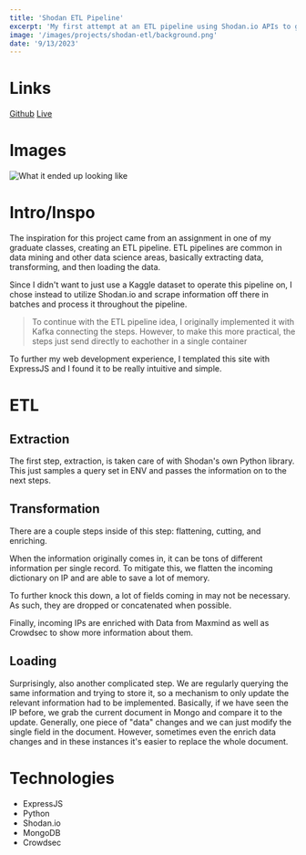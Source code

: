 ```yaml
--- 
title: 'Shodan ETL Pipeline' 
excerpt: 'My first attempt at an ETL pipeline using Shodan.io APIs to gather information about previous scrapes to build a dashboard on ExpressJS to display the information'
image: '/images/projects/shodan-etl/background.png'
date: '9/13/2023'
--- 
```


# Links 

[Github](https://github.com/meyersa/shodan-etl)
[Live](https://shodanetl.meyersa.com)

# Images

![What it ended up looking like](/images/projects/shodan-etl/background.png)

# Intro/Inspo

The inspiration for this project came from an assignment in one of my graduate classes, creating an ETL pipeline. ETL pipelines are common in data mining and other data science areas, basically extracting data, transforming, and then loading the data. 

Since I didn't want to just use a Kaggle dataset to operate this pipeline on, I chose instead to utilize Shodan.io and scrape information off there in batches and process it throughout the pipeline. 

> To continue with the ETL pipeline idea, I originally implemented it with Kafka connecting the steps. However, to make this more practical, the steps just send directly to eachother in a single container 

To further my web development experience, I templated this site with ExpressJS and I found it to be really intuitive and simple. 

# ETL 

## Extraction 

The first step, extraction, is taken care of with Shodan's own Python library. This just samples a query set in ENV and passes the information on to the next steps. 

## Transformation 

There are a couple steps inside of this step: flattening, cutting, and enriching. 

When the information originally comes in, it can be tons of different information per single record. To mitigate this, we flatten the incoming dictionary on IP and are able to save a lot of memory. 

To further knock this down, a lot of fields coming in may not be necessary. As such, they are dropped or concatenated when possible. 

Finally, incoming IPs are enriched with Data from Maxmind as well as Crowdsec to show more information about them. 

## Loading

Surprisingly, also another complicated step. We are regularly querying the same information and trying to store it, so a mechanism to only update the relevant information had to be implemented. Basically, if we have seen the IP before, we grab the current document in Mongo and compare it to the update. Generally, one piece of "data" changes and we can just modify the single field in the document. However, sometimes even the enrich data changes and in these instances it's easier to replace the whole document. 

# Technologies 

- ExpressJS
- Python
- Shodan.io 
- MongoDB
- Crowdsec 